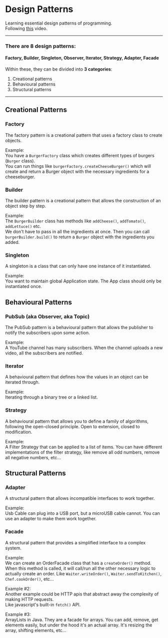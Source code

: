 # Design Patterns

Learning essential design patterns of programming.\
Following [this](https://www.youtube.com/watch?v=tAuRQs_d9F8&ab_channel=NeetCode) video.

---

### There are 8 design patterns:
#### Factory, Builder, Singleton, Observer, Iterator, Strategy, Adapter, Facade

Within these, they can be divided into **3 categories**:
1. Creational patterns
2. Behavioural patterns
3. Structural patterns

---

## Creational Patterns

### Factory
The factory pattern is a creational pattern that uses a factory class to create objects.

Example:\
You have a `BurgerFactory` class which creates different types of burgers (`Burger` class).\
You can run things like `burgerFactory.createCheeseBurger()` which will create and return a 
Burger object with the necessary ingredients for a cheeseburger.

### Builder
The builder pattern is a creational pattern that allows the construction of an object step by step.

Example:\
The `BurgerBuilder` class has methods like `addCheese()`, `addTomato()`, `addLettuce()` etc.\
We don't have to pass in all the ingredients at once.
Then you can call `burgerBuilder.build()` to return a `Burger` object with the ingredients you added.

### Singleton
A singleton is a class that can only have one instance of it instantiated.

Example:\
You want to maintain global Application state. The App class should only be instantiated once.

## Behavioural Patterns

### PubSub (aka Observer, aka Topic)
The PubSub pattern is a behavioural pattern that allows the publisher to notify
the subscribers upon some action.

Example:\
A YouTube channel has many subscribers. When the channel uploads a new video, all the subscribers
are notified.

### Iterator
A behavioural pattern that defines how the values in an object can be iterated through.

Example:\
Iterating through a binary tree or a linked list.

### Strategy
A behavioural pattern that allows you to define a family of algorithms, following the open-closed principle.
Open to extension, closed to modification.

Example:\
A Filter Strategy that can be applied to a list of items. You can have different implementations of the
filter strategy, like remove all odd numbers, remove all negative numbers, etc...

## Structural Patterns

### Adapter
A structural pattern that allows incompatible interfaces to work together.

Example:\
Usb Cable can plug into a USB port, but a microUSB cable cannot. You can use an adapter to
make them work together.

### Facade
A structural pattern that provides a simplified interface to a complex system.

Example:\
We can create an OrderFacade class that has a `createOrder()` method. When this method is called, 
it will call/run all the other necessary logic to actually create an order. Like `Waiter.writeOrder()`,
`Waiter.sendToKitchen()`, `Chef.cookOrder()`, etc...

Example #2:\
Another example could be HTTP apis that abstract away the complexity of making HTTP requests.\
Like javascript's built-in `fetch()` API.

Example #3:\
ArrayLists in Java. They are a facade for arrays. You can add, remove, get elements easily,
but under the hood it's an actual array. It's resizing the array, shifting elements, etc...
